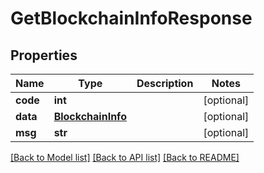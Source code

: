 # GetBlockchainInfoResponse

## Properties
Name | Type | Description | Notes
------------ | ------------- | ------------- | -------------
**code** | **int** |  | [optional] 
**data** | [**BlockchainInfo**](BlockchainInfo.md) |  | [optional] 
**msg** | **str** |  | [optional] 

[[Back to Model list]](../README.md#documentation-for-models) [[Back to API list]](../README.md#documentation-for-api-endpoints) [[Back to README]](../README.md)


